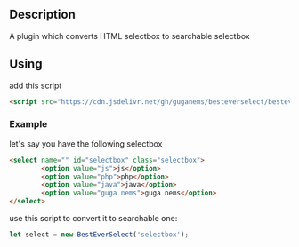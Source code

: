 ## Description

A plugin which converts HTML selectbox to searchable selectbox

## Using

add this script
```html
<script src="https://cdn.jsdelivr.net/gh/guganems/besteverselect/besteverselect.js"></script>
```

### Example

let's say you have the following selectbox

```html
<select name="" id="selectbox" class="selectbox">
        <option value="js">js</option>
        <option value="php">php</option>
        <option value="java">java</option>
        <option value="guga nems">guga nems</option>
</select>
```
use this script to convert it to searchable one:

```javascript
let select = new BestEverSelect('selectbox');
```